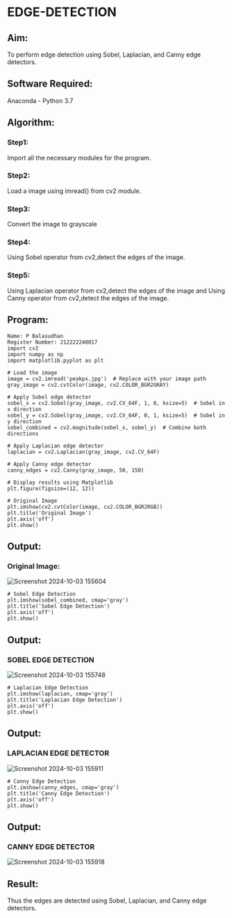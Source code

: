 # EDGE-DETECTION
## Aim:
To perform edge detection using Sobel, Laplacian, and Canny edge detectors.

## Software Required:
Anaconda - Python 3.7

## Algorithm:
### Step1:
Import all the necessary modules for the program.

### Step2:
Load a image using imread() from cv2 module.

### Step3:
Convert the image to grayscale

### Step4:
Using Sobel operator from cv2,detect the edges of the image.

### Step5:

Using Laplacian operator from cv2,detect the edges of the image and Using Canny operator from cv2,detect the edges of the image.

## Program:
```
Name: P Balasudhan
Register Number: 212222240017
import cv2
import numpy as np
import matplotlib.pyplot as plt

# Load the image
image = cv2.imread('peakpx.jpg')  # Replace with your image path
gray_image = cv2.cvtColor(image, cv2.COLOR_BGR2GRAY)

# Apply Sobel edge detector
sobel_x = cv2.Sobel(gray_image, cv2.CV_64F, 1, 0, ksize=5)  # Sobel in x direction
sobel_y = cv2.Sobel(gray_image, cv2.CV_64F, 0, 1, ksize=5)  # Sobel in y direction
sobel_combined = cv2.magnitude(sobel_x, sobel_y)  # Combine both directions

# Apply Laplacian edge detector
laplacian = cv2.Laplacian(gray_image, cv2.CV_64F)

# Apply Canny edge detector
canny_edges = cv2.Canny(gray_image, 50, 150)

# Display results using Matplotlib
plt.figure(figsize=(12, 12))

# Original Image
plt.imshow(cv2.cvtColor(image, cv2.COLOR_BGR2RGB))
plt.title('Original Image')
plt.axis('off')
plt.show()

```
## Output:
### Original Image:
![Screenshot 2024-10-03 155604](https://github.com/user-attachments/assets/c9a0dd68-0fc4-4ca0-99b1-5f890e0a3a63)

```
# Sobel Edge Detection
plt.imshow(sobel_combined, cmap='gray')
plt.title('Sobel Edge Detection')
plt.axis('off')
plt.show()
```
## Output:
### SOBEL EDGE DETECTION
![Screenshot 2024-10-03 155748](https://github.com/user-attachments/assets/6f18b36f-9b86-4f99-aa9a-9e5ac76432fa)

```
# Laplacian Edge Detection
plt.imshow(laplacian, cmap='gray')
plt.title('Laplacian Edge Detection')
plt.axis('off')
plt.show()

```
## Output:
### LAPLACIAN EDGE DETECTOR
![Screenshot 2024-10-03 155911](https://github.com/user-attachments/assets/77973a43-4b0a-4d5c-921e-3d7dae42114c)

```
# Canny Edge Detection
plt.imshow(canny_edges, cmap='gray')
plt.title('Canny Edge Detection')
plt.axis('off')
plt.show()
```
## Output:
### CANNY EDGE DETECTOR
![Screenshot 2024-10-03 155918](https://github.com/user-attachments/assets/b28565d3-45a9-407c-b811-bc65724f8264)


## Result:
Thus the edges are detected using Sobel, Laplacian, and Canny edge detectors.
